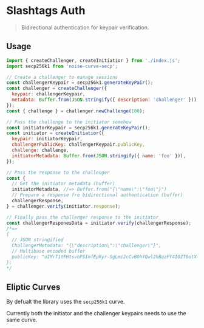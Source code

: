# Slashtags Auth

> Bidirectional authentication for keypair verification.

## Usage

```js
import { createChallenger, createInitiatior } from './index.js';
import secp256k1 from 'noise-curve-secp';

// Create a challenger to manage sessions
const challengerKeypair = secp256k1.generateKeyPair();
const challenger = createChallenger({
  keypair: challengerKeypair,
  metadata: Buffer.from(JSON.stringify({ description: 'challenger' })),
});
const { challenge } = challenger.newChallenge(100);

// Pass the challenge to the initiator somehow
const initiatorKeypair = secp256k1.generateKeyPair();
const initiator = createInitiatior({
  keypair: initiatorKeypair,
  challengerPublicKey: challengerKeypair.publicKey,
  challenge: challenge,
  initiatorMetadata: Buffer.from(JSON.stringify({ name: 'foo' })),
});

// Pass the response to the challenger
const {
  // Get the initiator metadata (buffer)
  initiatorMetadata, //=> Buffer.from("{\"name\":\"foo\"}")
  // Prepare a response fro bidirectional authentication (buffer)
  challengerResponse,
} = challenger.verify(initiator.response);

// Finally pass the challenger response to the initiator
const challengerResponesData = initiator.verify(challengerResponse);
/*=> 
{
  // JSON stringified
  ChallengerMetadata: "{\"description\":\"challenger\"}", 
  // Multibase encoded buffer
  publicKey: "uIMrT1tFHtsvbPSImfEpRyr-SgLmi2cCvBOhYQwl2hBqzFY4IOZT0otX-BcutcNX83KmNyjBWuKgamQti3YBVNw", 
};
*/
```

## Eliptic Curves

By defualt the library uses the `secp256k1` curve.

Currently both the initiator and the challenger keypairs needs to use the same curve.
